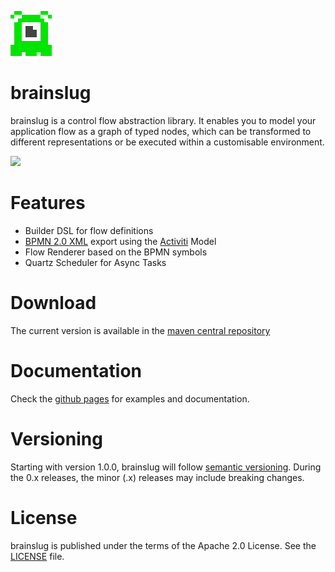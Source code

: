 ![brainslug](doc/src/site/images/brainslug_big.png)

brainslug
=========

brainslug is a control flow abstraction library. It enables you to model your application flow as a graph of typed nodes,
which can be transformed to different representations or be executed within a customisable environment.

<a href="https://travis-ci.org/adrobisch/brainslug"><img src="https://travis-ci.org/adrobisch/brainslug.png?branch=master" /></a>

Features
========

* Builder DSL for flow definitions
* [BPMN 2.0 XML](http://www.omg.org/spec/BPMN/2.0/) export using the [Activiti](https://github.com/Activiti/Activiti) Model
* Flow Renderer based on the BPMN symbols
* Quartz Scheduler for Async Tasks

Download
========

The current version is available in the [maven central repository](http://search.maven.org/#search%7Cga%7C1%7Cbrainslug)

Documentation
=============

Check the [github pages](http://adrobisch.github.io/brainslug/) for examples and documentation.

Versioning
==========

Starting with version 1.0.0, brainslug will follow [semantic versioning](http://semver.org). During the 0.x releases, the minor (.x) releases may include breaking changes.

License
=======

brainslug is published under the terms of the Apache 2.0 License.
See the [LICENSE](LICENSE) file.
